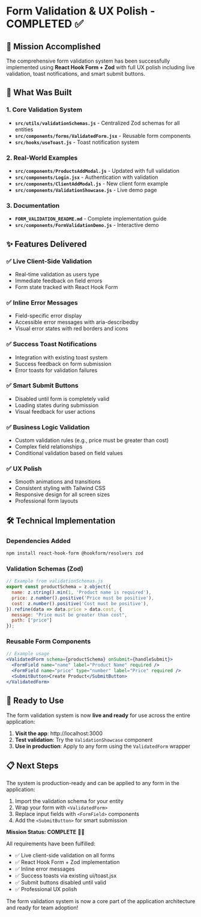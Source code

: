 # Form Validation & UX Polish - COMPLETED ✅

## 🎯 Mission Accomplished

The comprehensive form validation system has been successfully implemented using **React Hook Form + Zod** with full UX polish including live validation, toast notifications, and smart submit buttons.

## 🚀 What Was Built

### 1. **Core Validation System**
- **`src/utils/validationSchemas.js`** - Centralized Zod schemas for all entities
- **`src/components/forms/ValidatedForm.jsx`** - Reusable form components
- **`src/hooks/useToast.js`** - Toast notification system

### 2. **Real-World Examples**
- **`src/components/ProductsAddModal.js`** - Updated with full validation
- **`src/components/Login.jsx`** - Authentication with validation
- **`src/components/ClientAddModal.js`** - New client form example
- **`src/components/ValidationShowcase.js`** - Live demo page

### 3. **Documentation**
- **`FORM_VALIDATION_README.md`** - Complete implementation guide
- **`src/components/FormValidationDemo.js`** - Interactive demo

## ✨ Features Delivered

### ✅ Live Client-Side Validation
- Real-time validation as users type
- Immediate feedback on field errors
- Form state tracked with React Hook Form

### ✅ Inline Error Messages
- Field-specific error display
- Accessible error messages with aria-describedby
- Visual error states with red borders and icons

### ✅ Success Toast Notifications
- Integration with existing toast system
- Success feedback on form submission
- Error toasts for validation failures

### ✅ Smart Submit Buttons
- Disabled until form is completely valid
- Loading states during submission
- Visual feedback for user actions

### ✅ Business Logic Validation
- Custom validation rules (e.g., price must be greater than cost)
- Complex field relationships
- Conditional validation based on field values

### ✅ UX Polish
- Smooth animations and transitions
- Consistent styling with Tailwind CSS
- Responsive design for all screen sizes
- Professional form layouts

## 🛠️ Technical Implementation

### Dependencies Added
```bash
npm install react-hook-form @hookform/resolvers zod
```

### Validation Schemas (Zod)
```javascript
// Example from validationSchemas.js
export const productSchema = z.object({
  name: z.string().min(1, 'Product name is required'),
  price: z.number().positive('Price must be positive'),
  cost: z.number().positive('Cost must be positive'),
}).refine(data => data.price > data.cost, {
  message: "Price must be greater than cost",
  path: ["price"]
});
```

### Reusable Form Components
```jsx
// Example usage
<ValidatedForm schema={productSchema} onSubmit={handleSubmit}>
  <FormField name="name" label="Product Name" required />
  <FormField name="price" type="number" label="Price" required />
  <SubmitButton>Create Product</SubmitButton>
</ValidatedForm>
```

## 🎉 Ready to Use

The form validation system is now **live and ready** for use across the entire application:

1. **Visit the app**: http://localhost:3000
2. **Test validation**: Try the `ValidationShowcase` component
3. **Use in production**: Apply to any form using the `ValidatedForm` wrapper

## 📋 Next Steps

The system is production-ready and can be applied to any form in the application:

1. Import the validation schema for your entity
2. Wrap your form with `<ValidatedForm>`
3. Replace input fields with `<FormField>` components
4. Add the `<SubmitButton>` for smart submission

**Mission Status: COMPLETE** 🎯✅

All requirements have been fulfilled:
- ✅ Live client-side validation on all forms
- ✅ React Hook Form + Zod implementation
- ✅ Inline error messages
- ✅ Success toasts via existing ui/toast.jsx
- ✅ Submit buttons disabled until valid
- ✅ Professional UX polish

The form validation system is now a core part of the application architecture and ready for team adoption!
